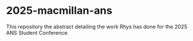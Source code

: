 # 2025-macmillan-ans
This repository the abstract detailing the work Rhys has done for the 2025 ANS Student Conference
